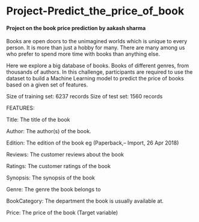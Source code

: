 # Project-Predict_the_price_of_book
#### Project on the book price prediction by aakash sharma
Books are open doors to the unimagined worlds which is unique to every person. It is more than just a hobby for many. There are many among us who prefer to spend more time with books than anything else.

Here we explore a big database of books. Books of different genres, from thousands of authors. In this challenge, participants are required to use the dataset to build a Machine Learning model to predict the price of books based on a given set of features.

Size of training set: 6237 records
Size of test set: 1560 records

FEATURES:

Title: The title of the book

Author: The author(s) of the book.

Edition: The edition of the book eg (Paperback,– Import, 26 Apr 2018)

Reviews: The customer reviews about the book

Ratings: The customer ratings of the book

Synopsis: The synopsis of the book

Genre: The genre the book belongs to

BookCategory: The department the book is usually available at.

Price: The price of the book (Target variable)
